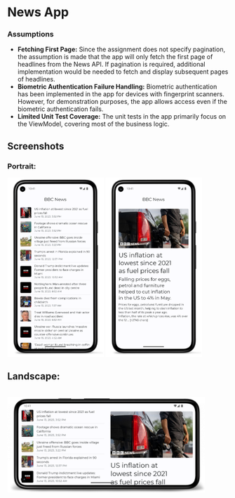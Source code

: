 # News App
### Assumptions
- **Fetching First Page:** Since the assignment does not specify pagination, the assumption is made that the app will only fetch the first page of headlines from the News API. If pagination is required, additional implementation would be needed to fetch and display subsequent pages of headlines.
- **Biometric Authentication Failure Handling:** Biometric authentication has been implemented in the app for devices with fingerprint scanners. However, for demonstration purposes, the app allows access even if the biometric authentication fails.
- **Limited Unit Test Coverage:** The unit tests in the app primarily focus on the ViewModel, covering most of the business logic.


## Screenshots

### Portrait:
<p float="left">
<img src="screenshots/1-articles.png" width="220"/>
<img src="screenshots/2-article-details.png" width="220"/>

## Landscape:
<br/>
<img src="screenshots/3-articles-with-details.png" width="450"/>

